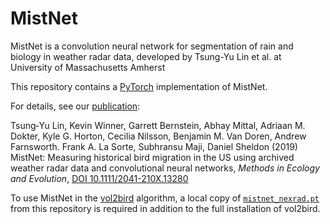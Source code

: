 # MistNet
MistNet is a convolution neural network for segmentation of rain and biology in weather radar data, developed by Tsung-Yu Lin et al. at University of Massachusetts Amherst

This repository contains a [PyTorch](https://pytorch.org/) implementation of MistNet.

For details, see our [publication](https://doi.org/10.1111/2041-210X.13280):

Tsung‐Yu Lin, Kevin Winner, Garrett Bernstein, Abhay Mittal, Adriaan M. Dokter, Kyle G. Horton, Cecilia Nilsson, Benjamin M. Van Doren, Andrew Farnsworth. Frank A. La Sorte, Subhransu Maji, Daniel Sheldon (2019) MistNet: Measuring historical bird migration in the US using archived weather radar data and convolutional neural networks, *Methods in Ecology and Evolution*, [DOI 10.1111/2041-210X.13280](https://doi.org/10.1111/2041-210X.13280)

To use MistNet in the [vol2bird](https://github.com/adokter/vol2bird) algorithm, a local copy of [`mistnet_nexrad.pt`](https://github.com/adokter/MistNet/blob/master/mistnet_nexrad.pt) from this repository is required in addition to the full installation of vol2bird.
